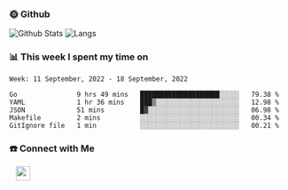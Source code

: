 

<h3> 🌞 Github</h3>

![Github Stats](https://github-readme-stats-beta-lovat.vercel.app/api?username=QiuYukang&count_private=true&show_icons=true&hide=stars)
![Langs](https://github-readme-stats-beta-lovat.vercel.app/api/top-langs/?username=QiuYukang&count_private=true&layout=compact)

<h3> 📊 This week I spent my time on</h3>

<!--START_SECTION:waka-->
```text
Week: 11 September, 2022 - 18 September, 2022

Go               9 hrs 49 mins   ████████████████████░░░░░   79.38 % 
YAML             1 hr 36 mins    ███▒░░░░░░░░░░░░░░░░░░░░░   12.98 % 
JSON             51 mins         █▓░░░░░░░░░░░░░░░░░░░░░░░   06.98 % 
Makefile         2 mins          ░░░░░░░░░░░░░░░░░░░░░░░░░   00.34 % 
GitIgnore file   1 min           ░░░░░░░░░░░░░░░░░░░░░░░░░   00.21 % 
```
<!--END_SECTION:waka-->

<!--
<h3>🛠 Tech Stack</h3>

- 💻 &nbsp; Java | C | Matlab | C++ | Python
- 🌐 &nbsp; HTML | CSS | JavaScript | Bootstrap
- 🛢  &nbsp; MySQL | Redis
- 🔧 &nbsp; NS-3 | Git | Markdown
-->

<h3> ☎️ Connect with Me </h3>
&nbsp;&nbsp;
<a href="mailto:b612n@qq.com">
  <img href="mailto:b612n@qq.com" align="center" width="26px" src="https://github.com/TheDudeThatCode/TheDudeThatCode/blob/master/Assets/Gmail.svg" />
</a>
